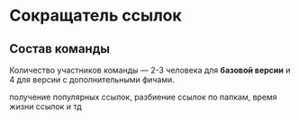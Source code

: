 # Сокращатель ссылок

## Состав команды

Количество участников команды — 2-3 человека для **базовой версии** и 4 для версии с дополнительными фичами.

получение популярных ссылок, разбиение ссылок по папкам, время жизни ссылок и тд
